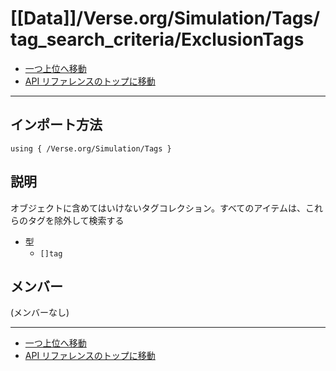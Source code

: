 # [[Data]]/Verse.org/Simulation/Tags/tag_search_criteria/ExclusionTags

- [一つ上位へ移動](../main.md)
- [API リファレンスのトップに移動](../../../../../main.md)

---

## インポート方法

```verse
using { /Verse.org/Simulation/Tags }
```

## 説明

オブジェクトに含めてはいけないタグコレクション。すべてのアイテムは、これらのタグを除外して検索する

- 型
  - `[]tag`

## メンバー

(メンバーなし)

---

- [一つ上位へ移動](../main.md)
- [API リファレンスのトップに移動](../../../../../main.md)
